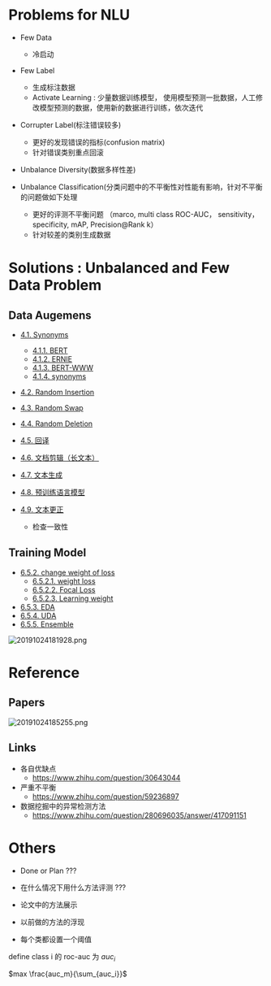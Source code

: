 
# Problems for NLU
+ Few Data
    + 冷启动

+ Few Label
    + 生成标注数据
    + Activate Learning : 少量数据训练模型， 使用模型预测一批数据，人工修改模型预测的数据，使用新的数据进行训练，依次迭代

+ Corrupter Label(标注错误较多)
    + 更好的发现错误的指标(confusion matrix)
    + 针对错误类别重点回滚

+ Unbalance Diversity(数据多样性差)


+ Unbalance Classification(分类问题中的不平衡性对性能有影响，针对不平衡的问题做如下处理
    + 更好的评测不平衡问题 （marco, multi class ROC-AUC， sensitivity， specificity, mAP, Precision@Rank k）
    + 针对较差的类别生成数据

# Solutions : Unbalanced and Few Data Problem

## Data Augemens
- [4.1. Synonyms](#41-synonyms)
    - [4.1.1. BERT](#411-bert)
    - [4.1.2. ERNIE](#412-ernie)
    - [4.1.3. BERT-WWW](#413-bert-www)
    - [4.1.4. synonyms](#414-synonyms)
- [4.2. Random Insertion](#42-random-insertion)
- [4.3. Random Swap](#43-random-swap)
- [4.4. Random  Deletion](#44-random--deletion)
- [4.5. 回译](#45-回译)
- [4.6. 文档剪辑（长文本）](#46-文档剪辑长文本)
- [4.7. 文本生成](#47-文本生成)
- [4.8. 预训练语言模型](#48-预训练语言模型)
- [4.9. 文本更正](#49-文本更正)
    

    - 检查一致性

## Training Model
- [6.5.2. change weight of loss](#652-change-weight-of-loss)
    - [6.5.2.1. weight loss](#6521-weight-loss)
    - [6.5.2.2. Focal Loss](#6522-focal-loss)
    - [6.5.2.3. Learning weight](#6523-learning-weight)
- [6.5.3. EDA](#653-eda)
- [6.5.4. UDA ](#654-uda)
- [6.5.5. Ensemble ](#655-有监督的集成学习)

![20191024181928.png](https://blog-picture-bed.oss-cn-beijing.aliyuncs.com/blog/upload/20191024181928.png)


# Reference

## Papers
![20191024185255.png](https://blog-picture-bed.oss-cn-beijing.aliyuncs.com/blog/upload/20191024185255.png)

## Links
+ 各自优缺点
    + https://www.zhihu.com/question/30643044
+ 严重不平衡
    + https://www.zhihu.com/question/59236897
+ 数据挖掘中的异常检测方法
    + https://www.zhihu.com/question/280696035/answer/417091151


# Others
+ Done or Plan ???
+ 在什么情况下用什么方法评测 ???
+ 论文中的方法展示
+ 以前做的方法的浮现

+ 每个类都设置一个阈值

define class i 的 roc-auc 为 $auc_i$

$max \frac{auc_m}{\sum_{auc_i}}$